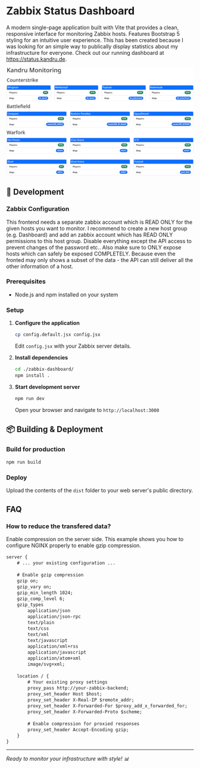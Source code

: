 # Zabbix Status Dashboard

A modern single-page application built with Vite that provides a clean, responsive interface for monitoring Zabbix hosts. Features Bootstrap 5 styling for an intuitive user experience. This has been created because I was looking for an simple way to publically display statistics about my infrastructure for everyone. Check out our running dashboard at https://status.kandru.de.

![Screenshot](screenshot.png)

## 🚀 Development

### Zabbix Configuration

This frontend needs a separate zabbix account which is READ ONLY for the given hosts you want to monitor. I recommend to create a new host group (e.g. Dashboard) and add an zabbix account which has READ ONLY permissions to this host group. Disable everything except the API access to prevent changes of the password etc.. Also make sure to ONLY expose hosts which can safely be exposed COMPLETELY. Because even the fronted may only shows a subset of the data - the API can still deliver all the other information of a host.

### Prerequisites
- Node.js and npm installed on your system

### Setup
1. **Configure the application**
    ```bash
    cp config.default.jsx config.jsx
    ```
    Edit `config.jsx` with your Zabbix server details.

2. **Install dependencies**
    ```bash
    cd ./zabbix-dashboard/
    npm install .
    ```

3. **Start development server**
    ```bash
    npm run dev
    ```
    Open your browser and navigate to `http://localhost:3000`

## 📦 Building & Deployment

### Build for production
```bash
npm run build
```

### Deploy
Upload the contents of the `dist` folder to your web server's public directory.

## FAQ

### How to reduce the transfered data?

Enable compression on the server side. This example shows you how to configure NGINX properly to enable gzip compression.

```
server {
    # ... your existing configuration ...
    
    # Enable gzip compression
    gzip on;
    gzip_vary on;
    gzip_min_length 1024;
    gzip_comp_level 6;
    gzip_types
        application/json
        application/json-rpc
        text/plain
        text/css
        text/xml
        text/javascript
        application/xml+rss
        application/javascript
        application/atom+xml
        image/svg+xml;
    
    location / {
        # Your existing proxy settings
        proxy_pass http://your-zabbix-backend;
        proxy_set_header Host $host;
        proxy_set_header X-Real-IP $remote_addr;
        proxy_set_header X-Forwarded-For $proxy_add_x_forwarded_for;
        proxy_set_header X-Forwarded-Proto $scheme;
        
        # Enable compression for proxied responses
        proxy_set_header Accept-Encoding gzip;
    }
}
```

---

*Ready to monitor your infrastructure with style! 📊*
